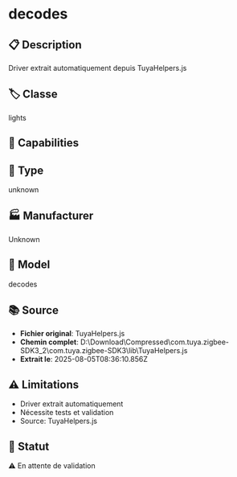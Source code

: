 # decodes

## 📋 Description
Driver extrait automatiquement depuis TuyaHelpers.js

## 🏷️ Classe
lights

## 🔧 Capabilities


## 📡 Type
unknown

## 🏭 Manufacturer
Unknown

## 📱 Model
decodes

## 📚 Source
- **Fichier original**: TuyaHelpers.js
- **Chemin complet**: D:\Download\Compressed\com.tuya.zigbee-SDK3_2\com.tuya.zigbee-SDK3\lib\TuyaHelpers.js
- **Extrait le**: 2025-08-05T08:36:10.856Z

## ⚠️ Limitations
- Driver extrait automatiquement
- Nécessite tests et validation
- Source: TuyaHelpers.js

## 🚀 Statut
⚠️ En attente de validation
